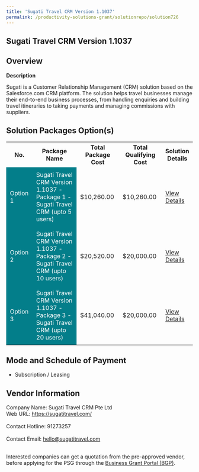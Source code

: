 ```yaml
---
title: 'Sugati Travel CRM Version 1.1037'
permalink: /productivity-solutions-grant/solutionrepo/solution726
---
```


## Sugati Travel CRM Version 1.1037

## Overview

**Description**

Sugati is a Customer Relationship Management (CRM) solution based on the Salesforce.com CRM platform. The solution helps travel businesses manage their end-to-end business processes, from handling enquiries and building travel itineraries to taking payments and managing commissions with suppliers.

## Solution Packages Option(s)

<table>
<tr>
<th><b>No.</b></th>
<th><b>Package Name</b></th>
<th><b>Total Package Cost</b></th>
<th><b>Total Qualifying Cost</b></th>
<th><b>Solution Details</b></th>
</tr>
<tr>
<td style='padding: 10px; background-color: #037E8A; color: #FFFFFF;'>Option 1</td>
<td style='padding: 10px; background-color: #037E8A; color: #FFFFFF;'>Sugati Travel CRM Version 1.1037 - Package 1 - Sugati Travel CRM (upto 5 users)</td>
<td style='padding: 10px;'>$10,260.00</td>
<td style='padding: 10px;'>$10,260.00</td>
<td style='padding: 10px;'><a href='/images/psg/Sugati_Travel_20200841_Desensitised_Annex_3_Part_1.pdf' target='_blank'>View Details</a></td>
</tr>
<tr>
<td style='padding: 10px; background-color: #037E8A; color: #FFFFFF;'>Option 2</td>
<td style='padding: 10px; background-color: #037E8A; color: #FFFFFF;'>Sugati Travel CRM Version 1.1037 - Package 2 - Sugati Travel CRM (upto 10 users)</td>
<td style='padding: 10px;'>$20,520.00</td>
<td style='padding: 10px;'>$20,000.00</td>
<td style='padding: 10px;'><a href='/images/psg/Sugati_Travel_20200841_Desensitised_Annex_3_Part_2.pdf' target='_blank'>View Details</a></td>
</tr>
<tr>
<td style='padding: 10px; background-color: #037E8A; color: #FFFFFF;'>Option 3</td>
<td style='padding: 10px; background-color: #037E8A; color: #FFFFFF;'>Sugati Travel CRM Version 1.1037 - Package 3 - Sugati Travel CRM (upto 20 users)</td>
<td style='padding: 10px;'>$41,040.00</td>
<td style='padding: 10px;'>$20,000.00</td>
<td style='padding: 10px;'><a href='/images/psg/Sugati_Travel_20200841_Desensitised_Annex_3_Part_3.pdf' target='_blank'>View Details</a></td>
</tr>
</table>

## Mode and Schedule of Payment

 - Subscription / Leasing

## Vendor Information

 Company Name: Sugati Travel CRM Pte Ltd<br>Web URL: https://sugatitravel.com/ <br><br>Contact Hotline: 91273257 <br><br>Contact Email: hello@sugatitravel.com <br><br>

Interested companies can get a quotation from the pre-approved vendor, before applying for the PSG through the <a href='https://www.businessgrants.gov.sg/' target='_blank' rel='noopener'>Business Grant Portal (BGP)</a>.

<script src="/jquery/resize-tables.js"></script>
